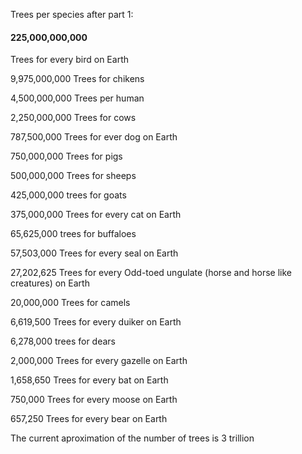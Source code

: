 Trees per species after part 1:

#### 225,000,000,000
Trees for every bird on Earth

9,975,000,000
Trees for chikens

4,500,000,000
Trees per human

2,250,000,000
Trees for cows

787,500,000
Trees for ever dog on Earth

750,000,000
Trees for pigs

500,000,000
Trees for sheeps

425,000,000
trees for goats

375,000,000
Trees for every cat on Earth

65,625,000
trees for buffaloes

57,503,000
Trees for every seal on Earth

27,202,625
Trees for every Odd-toed ungulate (horse and horse like creatures) on Earth

20,000,000
Trees for camels

6,619,500
Trees for every duiker on Earth

6,278,000
trees for dears

2,000,000
Trees for every gazelle on Earth

1,658,650
Trees for every bat on Earth

750,000
Trees for every moose on Earth

657,250
Trees for every bear on Earth

The current aproximation of the number of trees is 3 trillion
